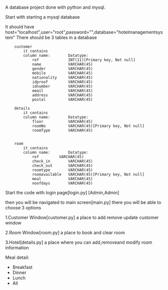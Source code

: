 A database project done with python and mysql.

Start with starting a mysql database

It should have host="localhost",user="root",password="",database="hotelmanagementsystem"
There should be 3 tables in a database

        customer
            it contains
            column name:        Datatype:
                ref             INT(11)[Primary key, Not null]
                name            VARCHAR(45)
                gender          VARCHAR(45)
                mobile          VARCHAR(45)
                nationality     VARCHAR(45)
                idproof         VARCHAR(45)
                idnumber        VARCHAR(45)
                email           VARCHAR(45)
                address         VARCHAR(45)
                postal          VARCHAR(45)

        details
            it contains
            column name:        Datatype:
                floor           VARCHAR(45)
                roomNo          VARCHAR(45)[Primary key, Not null]
                roomType        VARCHAR(45)


        room
            it contains
            column name:        Datatype:
                ref         VARCHAR(45)
                check_in        VARCHAR(45)
                check_out       VARCHAR(45)
                roomtype        VARCHAR(45)
                roomavailable   VARCHAR(45)[Primary key, Not null]
                meal            VARCHAR(45)
                noofdays        VARCHAR(45)

Start the code with login page[login.py]
[Admin,Admin]

then you will be navigated to main screen[main.py]
there you will be able to choose 3 options

1.Customer Window[customer.py]
a place to add remove update customer window

2.Room Window[room.py]
a place to book and clear room

3.Hotel[details.py]
a place where you can add,removeand modify room information

Meal detail:

- Breakfast
- Dinner
- Lunch
- All
